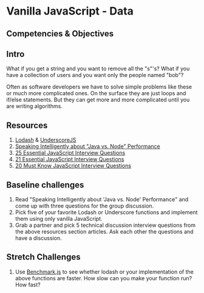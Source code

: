 # Vanilla JavaScript - Data

## Competencies & Objectives

## Intro

What if you get a string and you want to remove all the "s"'s? What if you have a collection of users and you want only the people named "bob"?

Often as software developers we have to solve simple problems like these or much more complicated ones. On the surface they are just loops and if/else statements. But they can get more and more complicated until you are writing algorithms.

## Resources

1. [Lodash](https://lodash.com/) & [UnderscoreJS](http://underscorejs.org/)
1. [Speaking Intelligently about "Java vs. Node" Performance](https://rclayton.silvrback.com/speaking-intelligently-about-java-vs-node-performance)
1. [25 Essential JavaScript Interview Questions](https://www.toptal.com/javascript/interview-questions)
1. [21 Essential JavaScript Interview Questions](https://www.codementor.io/nihantanu/21-essential-javascript-tech-interview-practice-questions-answers-du107p62z)
1. [20 Must Know JavaScript Interview Questions](http://www.skilledup.com/articles/20-must-know-javascript-interview-qa)

## Baseline challenges

1. Read "Speaking Intelligently about 'Java vs. Node' Performance" and come up with three questions for the group discussion.
1. Pick five of your favorite Lodash or Underscore functions and implement them using only vanilla JavaScript.
1. Grab a partner and pick 5 technical discussion interview questions from the above resources section articles. Ask each other the questions and have a discussion.

## Stretch Challenges

1. Use [Benchmark.js](https://www.npmjs.com/package/benchmark) to see whether lodash or your implementation of the above functions are faster. How slow can you make your function run? How fast?
